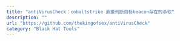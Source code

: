 ```yaml
---
title: "antiVirusCheck：cobaltstrike 直接判断目标beacon存在的杀软"
description: ""
url: "https://github.com/thekingofsex/antiVirusCheck"
category: "Black Hat Tools"
---
```

